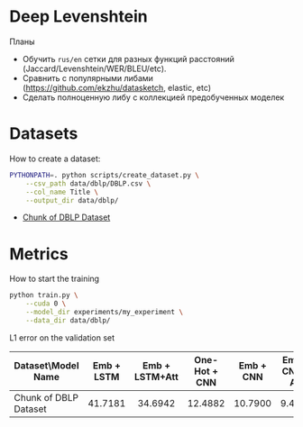 # Deep Levenshtein

Планы

* Обучить `rus/en` сетки для разных функций расстояний (Jaccard/Levenshtein/WER/BLEU/etc).
* Сравнить с популярными либами (https://github.com/ekzhu/datasketch, elastic, etc)
* Сделать полноценную либу с коллекцией предобученных моделек


# Datasets

How to create a dataset:
```bash
PYTHONPATH=. python scripts/create_dataset.py \
    --csv_path data/dblp/DBLP.csv \
    --col_name Title \
    --output_dir data/dblp/
```

* [Chunk of DBLP Dataset](https://www.kaggle.com/jakboss/chunk-of-dblp-dataset)


# Metrics

How to start the training

```bash
python train.py \
    --cuda 0 \
    --model_dir experiments/my_experiment \
    --data_dir data/dblp/
```


L1 error on the validation set

| Dataset\Model Name 	| Emb + LSTM |Emb + LSTM+Att| One-Hot + CNN | Emb + CNN | Emb + CNN + Att | Emb + Transformer |
|--------------------	|:----------:|:--------:	|:---------:	|:---------:|:---------------:|:-----------------:|
| Chunk of DBLP Dataset | 41.7181 	 |  34.6942 	|  12.4882     	|  10.7900  |     9.4315      |  7.6854           |
